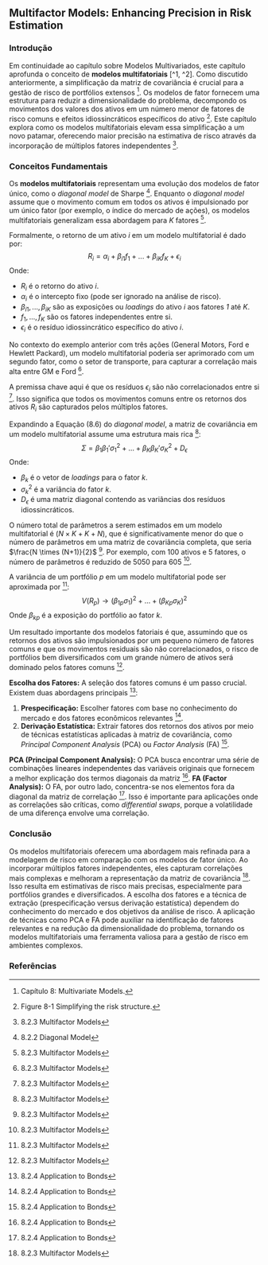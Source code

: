 ## Multifactor Models: Enhancing Precision in Risk Estimation

### Introdução
Em continuidade ao capítulo sobre Modelos Multivariados, este capítulo aprofunda o conceito de **modelos multifatoriais** [^1, ^2]. Como discutido anteriormente, a simplificação da matriz de covariância é crucial para a gestão de risco de portfólios extensos [^1]. Os modelos de fator fornecem uma estrutura para reduzir a dimensionalidade do problema, decompondo os movimentos dos valores dos ativos em um número menor de fatores de risco comuns e efeitos idiossincráticos específicos do ativo [^3]. Este capítulo explora como os modelos multifatoriais elevam essa simplificação a um novo patamar, oferecendo maior precisão na estimativa de risco através da incorporação de múltiplos fatores independentes [^9].

### Conceitos Fundamentais
Os **modelos multifatoriais** representam uma evolução dos modelos de fator único, como o *diagonal model* de Sharpe [^5]. Enquanto o *diagonal model* assume que o movimento comum em todos os ativos é impulsionado por um único fator (por exemplo, o índice do mercado de ações), os modelos multifatoriais generalizam essa abordagem para *K* fatores [^9].

Formalmente, o retorno de um ativo *i* em um modelo multifatorial é dado por:
$$
R_i = \alpha_i + \beta_{i1}f_1 + ... + \beta_{iK}f_K + \epsilon_i
$$
Onde:
- $R_i$ é o retorno do ativo *i*.
- $\alpha_i$ é o intercepto fixo (pode ser ignorado na análise de risco).
- $\beta_{i1}, ..., \beta_{iK}$ são as exposições ou *loadings* do ativo *i* aos fatores *1* até *K*.
- $f_1, ..., f_K$ são os fatores independentes entre si.
- $\epsilon_i$ é o resíduo idiossincrático específico do ativo *i*.

No contexto do exemplo anterior com três ações (General Motors, Ford e Hewlett Packard), um modelo multifatorial poderia ser aprimorado com um segundo fator, como o setor de transporte, para capturar a correlação mais alta entre GM e Ford [^9].

A premissa chave aqui é que os resíduos $\epsilon_i$ são não correlacionados entre si [^9]. Isso significa que todos os movimentos comuns entre os retornos dos ativos $R_i$ são capturados pelos múltiplos fatores.

Expandindo a Equação (8.6) do *diagonal model*, a matriz de covariância em um modelo multifatorial assume uma estrutura mais rica [^9]:
$$
\Sigma = \beta_1\beta_1'\sigma_1^2 + ... + \beta_K\beta_K'\sigma_K^2 + D_\epsilon
$$
Onde:
- $\beta_k$ é o vetor de *loadings* para o fator *k*.
- $\sigma_k^2$ é a variância do fator *k*.
- $D_\epsilon$ é uma matriz diagonal contendo as variâncias dos resíduos idiossincráticos.

O número total de parâmetros a serem estimados em um modelo multifatorial é $(N \times K + K + N)$, que é significativamente menor do que o número de parâmetros em uma matriz de covariância completa, que seria $\frac{N \times (N+1)}{2}$ [^9]. Por exemplo, com 100 ativos e 5 fatores, o número de parâmetros é reduzido de 5050 para 605 [^9].

A variância de um portfólio *p* em um modelo multifatorial pode ser aproximada por [^9]:
$$
V(R_p) \rightarrow (\beta_{1p}\sigma_1)^2 + ... + (\beta_{Kp}\sigma_K)^2
$$
Onde $\beta_{kp}$ é a exposição do portfólio ao fator *k*.

Um resultado importante dos modelos fatoriais é que, assumindo que os retornos dos ativos são impulsionados por um pequeno número de fatores comuns e que os movimentos residuais são não correlacionados, o risco de portfólios bem diversificados com um grande número de ativos será dominado pelos fatores comuns [^9].

**Escolha dos Fatores:** A seleção dos fatores comuns é um passo crucial. Existem duas abordagens principais [^10]:
1.  **Prespecificação:** Escolher fatores com base no conhecimento do mercado e dos fatores econômicos relevantes [^10].
2.  **Derivação Estatística:** Extrair fatores dos retornos dos ativos por meio de técnicas estatísticas aplicadas à matriz de covariância, como *Principal Component Analysis* (PCA) ou *Factor Analysis* (FA) [^10].

**PCA (Principal Component Analysis):** O PCA busca encontrar uma série de combinações lineares independentes das variáveis originais que fornecem a melhor explicação dos termos diagonais da matriz [^10].
**FA (Factor Analysis):** O FA, por outro lado, concentra-se nos elementos fora da diagonal da matriz de correlação [^10]. Isso é importante para aplicações onde as correlações são críticas, como *differential swaps*, porque a volatilidade de uma diferença envolve uma correlação.

### Conclusão
Os modelos multifatoriais oferecem uma abordagem mais refinada para a modelagem de risco em comparação com os modelos de fator único. Ao incorporar múltiplos fatores independentes, eles capturam correlações mais complexas e melhoram a representação da matriz de covariância [^9]. Isso resulta em estimativas de risco mais precisas, especialmente para portfólios grandes e diversificados. A escolha dos fatores e a técnica de extração (prespecificação versus derivação estatística) dependem do conhecimento do mercado e dos objetivos da análise de risco. A aplicação de técnicas como PCA e FA pode auxiliar na identificação de fatores relevantes e na redução da dimensionalidade do problema, tornando os modelos multifatoriais uma ferramenta valiosa para a gestão de risco em ambientes complexos.

### Referências
[^1]: Capítulo 8: Multivariate Models.
[^2]: Model: A simplified description of a system or process... that assists calculations and predictions. -Oxford English Dictionary
[^3]: Figure 8-1 Simplifying the risk structure.
[^5]: 8.2.2 Diagonal Model
[^9]: 8.2.3 Multifactor Models
[^10]: 8.2.4 Application to Bonds
<!-- END -->